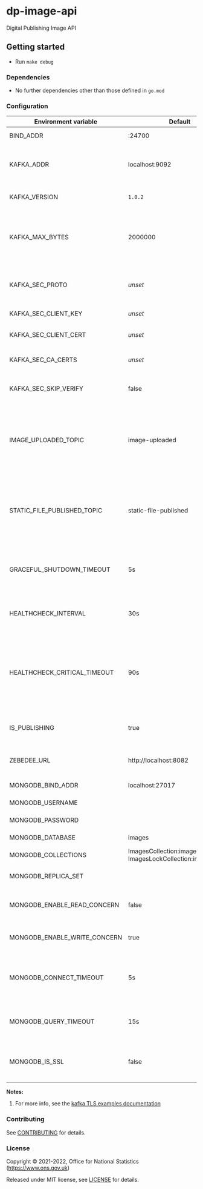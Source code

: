 # dp-image-api

Digital Publishing Image API

## Getting started

* Run `make debug`

### Dependencies

* No further dependencies other than those defined in `go.mod`

### Configuration

| Environment variable         | Default                                                    | Description                                                                                                        |
| ---------------------------- |------------------------------------------------------------|--------------------------------------------------------------------------------------------------------------------|
| BIND_ADDR                    | :24700                                                     | The host and port to bind to                                                                                       |
| KAFKA_ADDR                   | localhost:9092                                             | The list of kafka broker hosts (publishing mode only)                                                              |
| KAFKA_VERSION                | `1.0.2`                                                    | The version of (TLS-ready) Kafka                                                                                   |
| KAFKA_MAX_BYTES              | 2000000                                                    | Maximum number of bytes in a kafka message (publishing mode only)                                                  |
| KAFKA_SEC_PROTO              | _unset_                                                    | if set to `TLS`, kafka connections will use TLS [1]                                                                |
| KAFKA_SEC_CLIENT_KEY         | _unset_                                                    | PEM for the client key [1]                                                                                         |
| KAFKA_SEC_CLIENT_CERT        | _unset_                                                    | PEM for the client certificate [1]                                                                                 |
| KAFKA_SEC_CA_CERTS           | _unset_                                                    | CA cert chain for the server cert [1]                                                                              |
| KAFKA_SEC_SKIP_VERIFY        | false                                                      | ignores server certificate issues if `true` [1]                                                                    |
| IMAGE_UPLOADED_TOPIC         | image-uploaded                                             | The kafka topic that will be produced by this service for image uploading events (publishing mode only)            |
| STATIC_FILE_PUBLISHED_TOPIC  | static-file-published                                      | The kafka topic that will be produced by this service for image publishing events (publishing mode only)           |
| GRACEFUL_SHUTDOWN_TIMEOUT    | 5s                                                         | The graceful shutdown timeout in seconds (`time.Duration` format)                                                  |
| HEALTHCHECK_INTERVAL         | 30s                                                        | Time between self-healthchecks (`time.Duration` format)                                                            |
| HEALTHCHECK_CRITICAL_TIMEOUT | 90s                                                        | Time to wait until an unhealthy dependent propagates its state to make this app unhealthy (`time.Duration` format) |
| IS_PUBLISHING                | true                                                       | Determines if the instance is publishing or not                                                                    |
| ZEBEDEE_URL                  | http://localhost:8082                                      | The URL of zebedee (publishing mode only)                                                                          |
| MONGODB_BIND_ADDR            | localhost:27017                                            | The MongoDB bind address                                                                                           |
| MONGODB_USERNAME             |                                                            | The MongoDB Username                                                                                               |
| MONGODB_PASSWORD             |                                                            | The MongoDB Password                                                                                               |
| MONGODB_DATABASE             | images                                                     | The MongoDB database                                                                                               |
| MONGODB_COLLECTIONS          | ImagesCollection:images, ImagesLockCollection:images_locks | The MongoDB collections                                                                                            |
| MONGODB_REPLICA_SET          |                                                            | The name of the MongoDB replica set                                                                                |
| MONGODB_ENABLE_READ_CONCERN  | false                                                      | Switch to use (or not) majority read concern                                                                       |
| MONGODB_ENABLE_WRITE_CONCERN | true                                                       | Switch to use (or not) majority write concern                                                                      |
| MONGODB_CONNECT_TIMEOUT      | 5s                                                         | The timeout when connecting to MongoDB (`time.Duration` format)                                                    |
| MONGODB_QUERY_TIMEOUT        | 15s                                                        | The timeout for querying MongoDB (`time.Duration` format)                                                          |
| MONGODB_IS_SSL               | false                                                      | Switch to use (or not) TLS when connecting to mongodb                                                              |

**Notes:**

1. For more info, see the [kafka TLS examples documentation](https://github.com/ONSdigital//tree/main/examples#tls)

### Contributing

See [CONTRIBUTING](CONTRIBUTING.md) for details.

### License

Copyright © 2021-2022, Office for National Statistics (https://www.ons.gov.uk)

Released under MIT license, see [LICENSE](LICENSE.md) for details.

